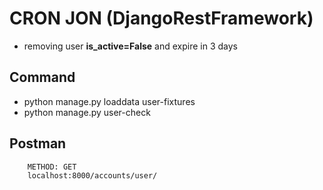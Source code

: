 # CRON JON (DjangoRestFramework) 
- removing user <b>is_active=False</b> and expire in 3 days

## Command
- python manage.py loaddata user-fixtures
- python manage.py user-check
## Postman 
```
    METHOD: GET
    localhost:8000/accounts/user/
```
